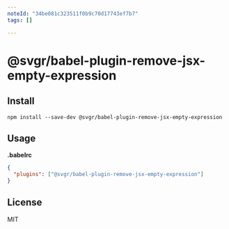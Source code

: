 ```yaml
---
noteId: "34be081c323511f0b9c70d17743ef7b7"
tags: []

---
```


# @svgr/babel-plugin-remove-jsx-empty-expression

## Install

```
npm install --save-dev @svgr/babel-plugin-remove-jsx-empty-expression
```

## Usage

**.babelrc**

```json
{
  "plugins": ["@svgr/babel-plugin-remove-jsx-empty-expression"]
}
```

## License

MIT
